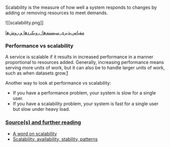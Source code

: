 Scalability is the measure of how well a system responds to changes by adding or removing resources to meet demands.


![[scalability.png]]


[مقیاس‌پذیری سیستم‌ها: رویکردها و روش‌ها](https://virgool.io/@alifakoor/%D9%85%D9%82%DB%8C%D8%A7%D8%B3-%D9%BE%D8%B0%DB%8C%D8%B1%DB%8C-%D8%B3%DB%8C%D8%B3%D8%AA%D9%85-%D9%87%D8%A7-%D8%B1%D9%88%DB%8C%DA%A9%D8%B1%D8%AF%D9%87%D8%A7-%D9%88-%D8%B1%D9%88%D8%B4-%D9%87%D8%A7-f1hhitbtmj6d)


### **Performance** vs **scalability**

A service is scalable if it results in increased performance in a manner proportional to resources added. Generally, increasing performance means serving more units of work, but it can also be to handle larger units of work, such as when datasets grow.[1](http://www.allthingsdistributed.com/2006/03/a_word_on_scalability.html)

Another way to look at performance vs scalability:

- If you have a performance problem, your system is slow for a single user.
- If you have a scalability problem, your system is fast for a single user but slow under heavy load.

### [Source(s) and further reading](https://github.com/donnemartin/system-design-primer#sources-and-further-reading-1) 

- [A word on scalability](http://www.allthingsdistributed.com/2006/03/a_word_on_scalability.html)
- [Scalability, availability, stability, patterns](http://www.slideshare.net/jboner/scalability-availability-stability-patterns/)


